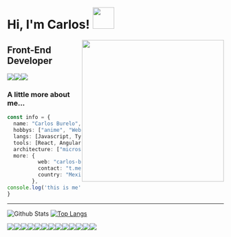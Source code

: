 <h1> Hi, I'm Carlos! <img src="https://media.giphy.com/media/mGcNjsfWAjY5AEZNw6/giphy.gif" width="50"></h1>
<img align='right' src="https://pa1.narvii.com/6810/0f849dc1fdeabe3f6179139541619285a1776cba_00.gif" width="330">


## Front-End Developer

<div style="display:flex">
<img src="https://img.shields.io/badge/Telegram-2CA5E0?style=for-the-badge&logo=telegram&logoColor=white" />
<img src="https://img.shields.io/badge/Twitter-1DA1F2?style=for-the-badge&logo=twitter&logoColor=white" />
<img src="https://img.shields.io/badge/Facebook-1877F2?style=for-the-badge&logo=facebook&logoColor=white" />
</div>


### A little more about me...  



```typescript
const info = {
  name: "Carlos Burelo",
  hobbys: ["anime", "Web development"],
  langs: [Javascript, Typescript, HTML, CSS, PHP, Python, Batch],
  tools: [React, Angular, Node, Vue, MongoDB, Firebase, Docker],
  architecture: ["microservices", "event-driven", "design system pattern"],
  more: {
          web: "carlos-burelo.github.io",
          contact: "t.me/CarlosBurelo",
          country: "Mexico"
        },
console.log('this is me', info)
}
```

---

![Github Stats](https://github-readme-stats.vercel.app/api?username=carlos-burelo&show_icons=true&theme=default)
[![Top Langs](https://github-readme-stats.vercel.app/api/top-langs/?username=carlos-burelo&layout=compact)](https://github.com/carlos-burelo/github-readme-stats)

<div style="display:flex">
<img src="https://img.shields.io/badge/CSS3-1572B6?style=for-the-badge&logo=css3&logoColor=white" />
<img src="https://img.shields.io/badge/HTML5-E34F26?style=for-the-badge&logo=html5&logoColor=white" />
<img src="https://img.shields.io/badge/Node.js-43853D?style=for-the-badge&logo=node.js&logoColor=white" />
<img src="https://img.shields.io/badge/JavaScript-323330?style=for-the-badge&logo=javascript&logoColor=F7DF1E" />
<img src="https://img.shields.io/badge/TypeScript-007ACC?style=for-the-badge&logo=typescript&logoColor=white" />
<img src="https://img.shields.io/badge/Python-14354C?style=for-the-badge&logo=python&logoColor=white" />
<img src="https://img.shields.io/badge/Sass-CC6699?style=for-the-badge&logo=sass&logoColor=white" />
<img src="https://img.shields.io/badge/PHP-777BB4?style=for-the-badge&logo=php&logoColor=white" />
<img src="https://img.shields.io/badge/React-20232A?style=for-the-badge&logo=react&logoColor=61DAFB" />
<img src="https://img.shields.io/badge/Angular-DD0031?style=for-the-badge&logo=angular&logoColor=white" />
<img src="https://img.shields.io/badge/Vue.js-35495E?style=for-the-badge&logo=vue.js&logoColor=4FC08D" />
<img src="https://img.shields.io/badge/React-20232A?style=for-the-badge&logo=react&logoColor=61DAFB" />
<img src="https://img.shields.io/badge/Heroku-430098?style=for-the-badge&logo=heroku&logoColor=white" />
</div>
